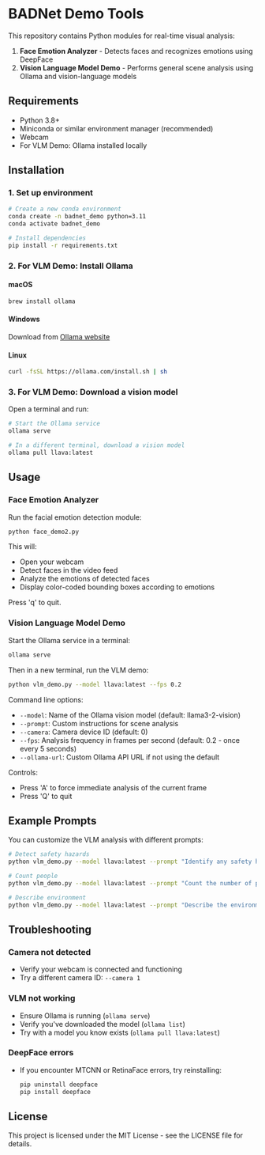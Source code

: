 # BADNet Demo Tools

This repository contains Python modules for real-time visual analysis:

1. **Face Emotion Analyzer** - Detects faces and recognizes emotions using DeepFace
2. **Vision Language Model Demo** - Performs general scene analysis using Ollama and vision-language models

## Requirements

- Python 3.8+
- Miniconda or similar environment manager (recommended)
- Webcam
- For VLM Demo: Ollama installed locally

## Installation

### 1. Set up environment

```bash
# Create a new conda environment
conda create -n badnet_demo python=3.11
conda activate badnet_demo

# Install dependencies
pip install -r requirements.txt
```

### 2. For VLM Demo: Install Ollama

#### macOS
```bash
brew install ollama
```

#### Windows
Download from [Ollama website](https://ollama.com/download/windows)

#### Linux
```bash
curl -fsSL https://ollama.com/install.sh | sh
```

### 3. For VLM Demo: Download a vision model

Open a terminal and run:
```bash
# Start the Ollama service
ollama serve

# In a different terminal, download a vision model
ollama pull llava:latest
```

## Usage

### Face Emotion Analyzer

Run the facial emotion detection module:

```bash
python face_demo2.py
```

This will:
- Open your webcam
- Detect faces in the video feed
- Analyze the emotions of detected faces
- Display color-coded bounding boxes according to emotions

Press 'q' to quit.

### Vision Language Model Demo

Start the Ollama service in a terminal:
```bash
ollama serve
```

Then in a new terminal, run the VLM demo:
```bash
python vlm_demo.py --model llava:latest --fps 0.2
```

Command line options:
- `--model`: Name of the Ollama vision model (default: llama3-2-vision)
- `--prompt`: Custom instructions for scene analysis
- `--camera`: Camera device ID (default: 0)
- `--fps`: Analysis frequency in frames per second (default: 0.2 - once every 5 seconds)
- `--ollama-url`: Custom Ollama API URL if not using the default

Controls:
- Press 'A' to force immediate analysis of the current frame
- Press 'Q' to quit

## Example Prompts

You can customize the VLM analysis with different prompts:

```bash
# Detect safety hazards
python vlm_demo.py --model llava:latest --prompt "Identify any safety hazards or dangerous situations in this scene."

# Count people
python vlm_demo.py --model llava:latest --prompt "Count the number of people in the scene and describe what they are doing."

# Describe environment
python vlm_demo.py --model llava:latest --prompt "Describe the environment in detail, focusing on the layout and objects."
```

## Troubleshooting

### Camera not detected
- Verify your webcam is connected and functioning
- Try a different camera ID: `--camera 1`

### VLM not working
- Ensure Ollama is running (`ollama serve`)
- Verify you've downloaded the model (`ollama list`)
- Try with a model you know exists (`ollama pull llava:latest`)

### DeepFace errors
- If you encounter MTCNN or RetinaFace errors, try reinstalling:
  ```bash
  pip uninstall deepface
  pip install deepface
  ```

## License

This project is licensed under the MIT License - see the LICENSE file for details.

